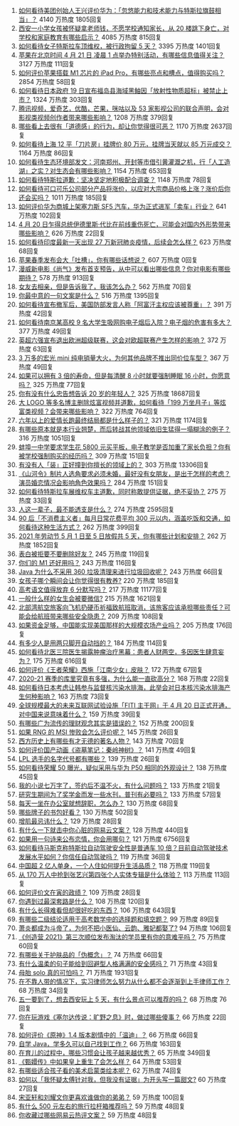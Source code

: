 1. [如何看待美团创始人王兴评价华为：「忽悠能力和技术能力与特斯拉旗鼓相当」？](https://www.zhihu.com/question/455309241) 4140 万热度 1805回复
1. [西安一小学女孩被怀疑拿老师钱，不愿学校通知家长，从 20 楼跳下身亡，对学校和家庭教育有哪些启示？](https://www.zhihu.com/question/455453377) 4085 万热度 815回复
1. [如何看待女子特斯拉车顶维权，被行政拘留 5 天？](https://www.zhihu.com/question/455545763) 3395 万热度 1401回复
1. [苹果在北京时间 4 月 21 日 凌晨 1 点举办特别活动，有哪些信息值得关注？](https://www.zhihu.com/question/455703264) 3127 万热度 111回复
1. [如何评价苹果搭载 M1 芯片的 iPad Pro，有哪些亮点和槽点，值得购买吗？](https://www.zhihu.com/question/455712081) 2854 万热度 58回复
1. [如何看待日本政府 19 日宣布福岛县海域黑鲉因「放射性物质超标」被禁止上市？](https://www.zhihu.com/question/455553400) 1324 万热度 303回复
1. [腾讯视频，爱奇艺，优酷，芒果，咪咕以及 53 家影视公司的联合声明，会对影视类视频创作者带来哪些影响？](https://www.zhihu.com/question/453832783) 1208 万热度 379回复
1. [哪些看上去很有「道德感」的行为，却让你觉得很可恶？](https://www.zhihu.com/question/271011718) 1170 万热度 2637回复
1. [如何看待上海 12 平「刀片房」挂牌价 80 万元，挂牌当天就以 85 万元成交？](https://www.zhihu.com/question/455594188) 1164 万热度 86回复
1. [如何看待生态环境部发文：河南郑州、开封等市借引黄灌溉之机，行「人工造湖」之实？对生态会有哪些影响？](https://www.zhihu.com/question/455226673) 1154 万热度 653回复
1. [如何看待特斯拉道歉：坚决坚定地积极配合调查？](https://www.zhihu.com/question/455697188) 1148 万热度 78回复
1. [如何看待可口可乐公司部分产品将涨价，以应对大宗商品价格上涨？涨价后你还会买吗？](https://www.zhihu.com/question/455623192) 1011 万热度 185回复
1. [如何评价华为商城上架塞力斯 SF5 汽车，华为正式进军「卖车」行业？](https://www.zhihu.com/question/455452372) 641 万热度 102回复
1. [4 月 20 日乍得总统伊德里斯·代比在前线重伤死亡，可能会对国内外形势带来哪些影响？](https://www.zhihu.com/question/455654724) 626 万热度 22回复
1. [如何看待印度最新一天出现 27 万新冠肺炎疫情，后续会怎么样？](https://www.zhihu.com/question/455382725) 623 万热度 68回复
1. [苹果春季发布会大「吐槽」，你有哪些话想说？](https://www.zhihu.com/special/1368021638227853312) 607 万热度 0回复
1. [漫威新电影《尚气》发布首支预告，从中可以看出哪些信息？你对电影有哪些期待？](https://www.zhihu.com/question/455504591) 578 万热度 913回复
1. [女友去相亲，但是告诉我了，我该怎么办？](https://www.zhihu.com/question/454792762) 562 万热度 70回复
1. [你最中意的一句文案是什么？](https://www.zhihu.com/question/363361102) 516 万热度 1395回复
1. [如何看待宣布撤军后，美国防部发言人称「阿富汗主权应该被尊重」？](https://www.zhihu.com/question/455674435) 391 万热度 42回复
1. [如何看待南京某高校 9 名大学生吸网购电子烟后入院？电子烟的危害有多大？](https://www.zhihu.com/question/455599780) 377 万热度 49回复
1. [英超六强宣布退出欧洲超级联赛，这会对欧超联赛产生怎样的影响？](https://www.zhihu.com/question/455718598) 372 万热度 63回复
1. [3 万多的宏光 mini 纯电销量大火，为何其他品牌不推出同价位车型？](https://www.zhihu.com/question/450185083) 367 万热度 49回复
1. [如果可以拥有 3 倍的寿命，但是每清醒 8 小时就要强制睡眠 16 小时，你愿意吗？](https://www.zhihu.com/question/454343075) 325 万热度 77回复
1. [你有没有什么忠告想告诉 20 岁的年轻人？](https://www.zhihu.com/question/34225818) 325 万热度 18687回复
1. [大 LOGO 等多名博主删除炫富视频并道歉，如何看待「199 万坐月子」等炫富类视频？会带来哪些影响？](https://www.zhihu.com/question/455431114) 322 万热度 764回复
1. [六年以上的爱情长跑最终结局都是什么样子的？](https://www.zhihu.com/question/27477378) 321 万热度 1174回复
1. [有哪些原本就是本行业翘楚，而后转战其他领域依旧生猛得一塌糊涂的例子？](https://www.zhihu.com/question/41233342) 316 万热度 1051回复
1. [蚌埠一中学要求学生花 5800 元买平板，电子教学是否加重了家长负担？你有被学校强制购买的经历吗？](https://www.zhihu.com/question/455558267) 309 万热度 151回复
1. [有没有人「装」正好撞到你擅长的领域上的？](https://www.zhihu.com/question/338688699) 303 万热度 13306回复
1. [《山河令》制片人选角要求必须未婚，最好没有女朋友，是出于怎样的考虑？演员婚恋情况会影响角色效果吗？](https://www.zhihu.com/question/455578547) 284 万热度 151回复
1. [如何看待特斯拉车展维权车主道歉，同时称敢提供证据，绝不妥协？](https://www.zhihu.com/question/455582869) 275 万热度 33回复
1. [人这一辈子，最不能透支是什么？](https://www.zhihu.com/question/422796779) 274 万热度 2595回复
1. [90 后「不消费主义者」每月日常花费平均 300 元以内，涵盖吃饭和交通，如何看待这种生活方式？](https://www.zhihu.com/question/455391910) 262 万热度 399回复
1. [2021 年劳动节 5 月 1 日至 5 日放假共 5 天，你有哪些计划和安排？](https://www.zhihu.com/question/448603091) 262 万热度 1852回复
1. [表白被拒要不要删除好友？](https://www.zhihu.com/question/455232446) 245 万热度 119回复
1. [你们的 M1 还好用吗？](https://www.zhihu.com/question/447835410) 243 万热度 116回复
1. [Java 为什么不采用 360 垃圾清理来进行垃圾回收呢？](https://www.zhihu.com/question/36014646) 243 万热度 66回复
1. [女孩子哪个瞬间会让你觉得很有教养?](https://www.zhihu.com/question/364828906) 220 万热度 185回复
1. [高考语文值得放弃 6 分默写吗？](https://www.zhihu.com/question/416068288) 217 万热度 11177回复
1. [一般什么样的女生会被要微信?](https://www.zhihu.com/question/323245237) 215 万热度 1621回复
1. [北部湾航空旅客向飞机扔硬币祈福致航班取消，该旅客应该承担哪些责任？可能会给航班带来哪些安全隐患？](https://www.zhihu.com/question/455596274) 209 万热度 108回复
1. [如果资金足够，中国能实现美国那样的大规模农场产业吗？](https://www.zhihu.com/question/31267418) 205 万热度 176回复
1. [有多少人是用两只脚开自动挡的？](https://www.zhihu.com/question/453321559) 184 万热度 114回复
1. [如何看待北医三院医生揭露肿瘤治疗黑幕：患者人财两空，多因医生肆意妄为？](https://www.zhihu.com/question/455342717) 175 万热度 616回复
1. [如何评价《王者荣耀》西施「江南少女」皮肤？](https://www.zhihu.com/question/455521817) 172 万热度 67回复
1. [2020-21 赛季的库里究竟有多强，为什么能一直砍高分？](https://www.zhihu.com/question/455564288) 168 万热度 22回复
1. [如何看待日本考虑让韩参与监督核污染水排海，此举会对日本核污染水排海产生何种影响？](https://www.zhihu.com/question/455556036) 163 万热度 73回复
1. [全球规模最大的未来互联网试验设施「FITI 主干网」于 4 月 20 日正式开通，对中国来说意味着什么？](https://www.zhihu.com/question/455569280) 159 万热度 39回复
1. [有哪些广为流传的理财观念其实是错误的？](https://www.zhihu.com/question/433680292) 152 万热度 200回复
1. [如果 RNG 的 MSI 惨败会怎么评价呢？](https://www.zhihu.com/question/455536642) 145 万热度 26回复
1. [西方历史上有哪些有才无德的著名人物？](https://www.zhihu.com/question/443555395) 143 万热度 70回复
1. [如何评价国产动画《盗墓笔记：秦岭神树》？](https://www.zhihu.com/question/452870392) 141 万热度 49回复
1. [LPL 选手的名字代号都有哪些？](https://www.zhihu.com/question/382434282) 139 万热度 26回复
1. [如何看待荣耀 50 曝光，疑似采用与华为 P50 相同的外观设计？](https://www.zhihu.com/question/455640094) 138 万热度 45回复
1. [我的小说七万字了，签约后不温不火，有什么问题吗？](https://www.zhihu.com/question/452087101) 133 万热度 21回复
1. [研究生期间为了奖学金而发一些水刊，普刊有必要吗？](https://www.zhihu.com/question/404045451) 133 万热度 57回复
1. [每天一坐在办公室就想辞职，怎么办？](https://www.zhihu.com/question/449760223) 130 万热度 68回复
1. [哪些牌子的书包好看？](https://www.zhihu.com/question/321680189) 130 万热度 502回复
1. [增肌最忌讳什么？](https://www.zhihu.com/question/455145102) 129 万热度 28回复
1. [有什么一下就击中你心脏的网易云文案？](https://www.zhihu.com/question/435528975) 128 万热度 440回复
1. [如果用一句诗来公布恋情，你会用哪句？](https://www.zhihu.com/question/313158579) 121 万热度 6756回复
1. [如何看待马斯克称特斯拉自动驾驶安全性是普通车 10 倍？目前自动驾驶技术发展水平如何？你信任自动驾驶吗？](https://www.zhihu.com/question/455331153) 119 万热度 36回复
1. [中国超 2 亿人单身，一个人住如何提升生活品质？](https://www.zhihu.com/question/455461691) 118 万热度 119回复
1. [从 170 万人中抢到张艺兴第四张个人实体专辑是什么体验？](https://www.zhihu.com/question/455514598) 113 万热度 113回复
1. [如何评价文在寅的政绩？](https://www.zhihu.com/question/452986162) 109 万热度 28回复
1. [你遇到过最深套路是什么？](https://www.zhihu.com/question/47297527) 108 万热度 120回复
1. [有什么长得难看但却很好吃的东西？](https://www.zhihu.com/question/37551688) 106 万热度 643回复
1. [有哪些二级结论适用于高考数学中的选择题和填空题？](https://www.zhihu.com/question/321322940) 99 万热度 89回复
1. [萧炎都成为斗帝了，为何不把小医仙、云韵、雅妃都娶了?](https://www.zhihu.com/question/454159889) 94 万热度 106回复
1. [《创造营 2021》第三次顺位发布淘汰的学员里有你的意难平吗？](https://www.zhihu.com/question/455137481) 75 万热度 60回复
1. [有哪些关于护肤品的「伪概念」？](https://www.zhihu.com/question/445982990) 74 万热度 66回复
1. [有什么温柔的句子能给到回避型人格满满的安全感吗？](https://www.zhihu.com/question/455031931) 71 万热度 43回复
1. [母胎 solo 真的可怕吗？](https://www.zhihu.com/question/440053207) 71 万热度 1931回复
1. [在不靠人带的情况下，实习律师怎么努力从什么都不会逐渐到上手律师工作？](https://www.zhihu.com/question/454806022) 68 万热度 34回复
1. [五一要到了，想去西安玩上 5 天，有什么景点可以推荐的吗？](https://www.zhihu.com/question/452819906) 68 万热度 76回复
1. [你在玩游戏《塞尔达传说：旷野之息》时，做过哪些傻事？](https://www.zhihu.com/question/454236273) 66 万热度 22回复
1. [如何评价《原神》1.4 版本剧情中的「温迪」？](https://www.zhihu.com/question/449640545) 66 万热度 66回复
1. [自学 Java，学多久可以自己找到工作？](https://www.zhihu.com/question/267403723) 66 万热度 163回复
1. [在育儿的过程中，哪些习惯会让孩子越来越优秀？](https://www.zhihu.com/question/388280409) 65 万热度 349回复
1. [《甄嬛传》中如果皇上重生了会怎么样？](https://www.zhihu.com/question/347047703) 64 万热度 53回复
1. [有哪些适合孩子看的美术启蒙类绘本呢？](https://www.zhihu.com/question/56978160) 62 万热度 74回复
1. [如何以「我怀疑太傅针对我，但我没有证据」为开头写一篇甜文?](https://www.zhihu.com/question/453335179) 60 万热度 27回复
1. [宋亚轩和刘耀文你更喜欢谁做你的弟弟？](https://www.zhihu.com/question/454281367) 59 万热度 100回复
1. [有什么 500 元左右的旅行拉杆箱推荐吗？](https://www.zhihu.com/question/445121342) 59 万热度 48回复
1. [你收藏过哪些网易云热评文案？](https://www.zhihu.com/question/448734790) 59 万热度 48回复